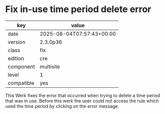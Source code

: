 [//]: # (werk v2)
# Fix in-use time period delete error

key        | value
---------- | ---
date       | 2025-08-04T07:57:43+00:00
version    | 2.3.0p36
class      | fix
edition    | cre
component  | multisite
level      | 1
compatible | yes

This Werk fixes the error that occurred when trying to delete a time period that was in use. Before this werk the user could not access the rule which used the time period by clicking on the error message.
